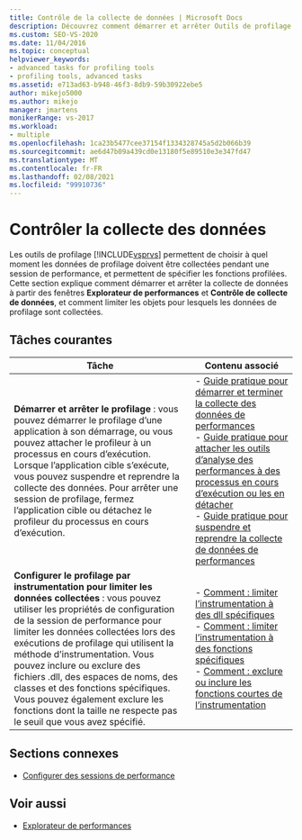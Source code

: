 ```yaml
---
title: Contrôle de la collecte de données | Microsoft Docs
description: Découvrez comment démarrer et arrêter Outils de profilage la collecte de données et comment limiter les objets pour lesquels les données de profilage sont collectées. Cet article est une vue d’ensemble.
ms.custom: SEO-VS-2020
ms.date: 11/04/2016
ms.topic: conceptual
helpviewer_keywords:
- advanced tasks for profiling tools
- profiling tools, advanced tasks
ms.assetid: e713ad63-b948-46f3-8db9-59b30922ebe5
author: mikejo5000
ms.author: mikejo
manager: jmartens
monikerRange: vs-2017
ms.workload:
- multiple
ms.openlocfilehash: 1ca23b5477cee37154f1334328745a5d2b066b39
ms.sourcegitcommit: ae6d47b09a439cd0e13180f5e89510e3e347fd47
ms.translationtype: MT
ms.contentlocale: fr-FR
ms.lasthandoff: 02/08/2021
ms.locfileid: "99910736"
---
```

# <a name="control-data-collection"></a>Contrôler la collecte des données
Les outils de profilage [!INCLUDE[vsprvs](../code-quality/includes/vsprvs_md.md)] permettent de choisir à quel moment les données de profilage doivent être collectées pendant une session de performance, et permettent de spécifier les fonctions profilées. Cette section explique comment démarrer et arrêter la collecte de données à partir des fenêtres **Explorateur de performances** et **Contrôle de collecte de données**, et comment limiter les objets pour lesquels les données de profilage sont collectées.

## <a name="common-tasks"></a>Tâches courantes

|Tâche|Contenu associé|
|----------|---------------------|
|**Démarrer et arrêter le profilage** : vous pouvez démarrer le profilage d’une application à son démarrage, ou vous pouvez attacher le profileur à un processus en cours d’exécution. Lorsque l’application cible s’exécute, vous pouvez suspendre et reprendre la collecte des données. Pour arrêter une session de profilage, fermez l’application cible ou détachez le profileur du processus en cours d’exécution.|-   [Guide pratique pour démarrer et terminer la collecte des données de performances](../profiling/how-to-start-and-end-performance-data-collection.md)<br />-   [Guide pratique pour attacher les outils d’analyse des performances à des processus en cours d’exécution ou les en détacher](../profiling/how-to-attach-and-detach-performance-tools-to-running-processes.md)<br />-   [Guide pratique pour suspendre et reprendre la collecte de données de performances](../profiling/how-to-pause-and-resume-performance-data-collection.md)|
|**Configurer le profilage par instrumentation pour limiter les données collectées** : vous pouvez utiliser les propriétés de configuration de la session de performance pour limiter les données collectées lors des exécutions de profilage qui utilisent la méthode d’instrumentation. Vous pouvez inclure ou exclure des fichiers .dll, des espaces de noms, des classes et des fonctions spécifiques. Vous pouvez également exclure les fonctions dont la taille ne respecte pas le seuil que vous avez spécifié.|-   [Comment : limiter l’instrumentation à des dll spécifiques](../profiling/how-to-limit-instrumentation-to-specific-dlls.md)<br />-   [Comment : limiter l’instrumentation à des fonctions spécifiques](../profiling/how-to-limit-instrumentation-to-specific-functions.md)<br />-   [Comment : exclure ou inclure les fonctions courtes de l’instrumentation](../profiling/how-to-exclude-or-include-short-functions-from-instrumentation.md)|

## <a name="related-sections"></a>Sections connexes
- [Configurer des sessions de performance](../profiling/configuring-performance-sessions.md)

## <a name="see-also"></a>Voir aussi
- [Explorateur de performances](../profiling/performance-explorer.md)
